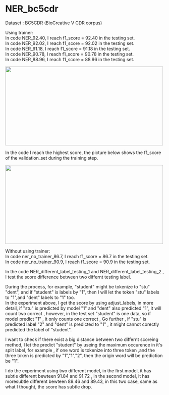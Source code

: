 # NER_bc5cdr

Dataset : BC5CDR (BioCreative V CDR corpus)

Using trainer:  
In code NER_92.40, I reach f1_score = 92.40 in the testing set.  
In code NER_92.02, I reach f1_score = 92.02 in the testing set.   
In code NER_91.18, I reach f1_score = 91.18 in the testing set.  
In code NER_90.78, I reach f1_score = 90.78 in the testing set.  
In code NER_88.96, I reach f1_score = 88.96 in the testing set.  

<img src="https://github.com/frankyang603/NER_bc5cdr/assets/93704660/7f4087b7-fb72-4422-ae21-95a6f9086bca" width="500" height="250">  

In the code I reach the highest score, the picture below shows the f1_score of the validation_set during the training step. 

<img src="https://github.com/frankyang603/NER_bc5cdr/assets/93704660/d9005fbf-f296-4677-a6d7-31d414a799ac" width="500" height="250">  

Without using trainer:  
In code ner_no_trainer_86.7, I reach f1_score = 86.7 in the testing set.  
In code ner_no_trainer_90.9, I reach f1_score = 90.9 in the testing set.   

In the code NER_different_label_testing_1 and NER_different_label_testing_2 , I test the score difference between two differnt testing label.    

During the process, for example, "student" might be tokenize to "stu" "dent", and if "student" is labels by "1", then I will let the token "stu" labels to "1",and "dent" labels to "1" too.  
In the experiment above, I get the score by using adjust_labels, in more detail, if "stu" is predicted by model "1" and "dent" also predicted "1", it will count two correct , however, in the test set "student" is one data, so if model predict "1" , it only counts one correct , Go further , if "stu" is predicted label "2" and "dent" is predicted to "1" , it might cannot corectly predicted the label of "student". 

I want to check if there exist a big distance between two differnt scoreing method, I let the predict "student" by useing the maximum occurence in it's split label, for example , if one word is tokenize into three token ,and the three token is predicted by "1","1","2", then the origin word will be prediction be "1".  

I do the experiment using two different model, in the first model, it has subtle different bewteen 91.84 and 91.72 , in the second model, it has moresubtle different bewteen 89.46 and 89.43, 
in this two case, same as what I thought, the score has subtle drop. 
